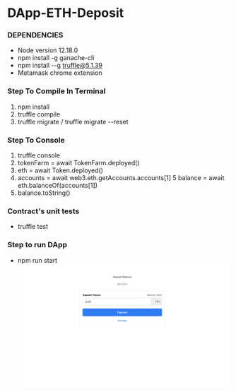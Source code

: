 # DApp-ETH-Deposit

### DEPENDENCIES

* Node version 12.18.0
* npm install -g ganache-cli
* npm install --g truffle@5.1.39
* Metamask chrome extension

### Step To Compile In Terminal

1. npm install
2. truffle compile
3. truffle migrate / truffle migrate --reset

### Step To Console

1. truffle console
2. tokenFarm = await TokenFarm.deployed()
3. eth = await Token.deployed()
4. accounts = await web3.eth.getAccounts.accounts[1]
5 balance = await eth.balanceOf(accounts[1])
6. balance.toString()

### Contract's unit tests

* truffle test 

### Step to run DApp

* npm run start
![Dapp](https://github.com/andresudi/DApp-ETH-Deposit/blob/master/Dapp.png)
